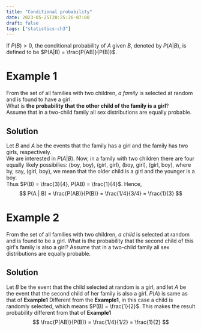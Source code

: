 ```yaml
---
title: "Conditional probability"
date: 2023-05-25T20:25:26-07:00
draft: false
tags: ["statistics-ch3"]
---
```


If $P(B) \gt 0$, the conditional probability of $A$ given $B$, denoted by $P(A|B)$, is defined to be $P(A|B) = \frac{P(AB)}{P(B)}$.

# Example 1
From the set of all families with two children, *a family* is selected at random and is found to have a girl.  
What is **the probability that the other child of the family is a girl**?  
Assume that in a two-child family all sex distributions are equally probable.

## Solution
Let $B$ and $A$ be the events that the family has a girl and the family has two girls, respectively.  
We are interested in $P(A|B)$. Now, in a family with two children there are four equally likely possibilies: (boy, boy), (girl, girl), (boy, girl), (girl, boy), where by, say, (girl, boy), we mean that the older child is a girl and the younger is a boy.  
Thus $P(B) = \frac{3}{4}, P(AB) = \frac{1}{4}$. Hence,
$$
P(A | B) = \frac{P(AB)}{P(B)} = \frac{1/4}{3/4} = \frac{1}{3}
$$

# Example 2
From the set of all families with two children, *a child* is selected at random and is found to be a girl. What is the probability that the second child of this girl's family is also a girl? Assume that in a two-child family all sex distributions are equally probable.

## Solution
Let $B$ be the event that the child selected at random is a girl, and let $A$ be the event that the second child of her family is also a girl. $P(A)$ is same as that of **Example1**
Different from the **Example1**, in this case a child is randomly selected, which means $P(B) = \frac{1}{2}$. This makes the result probability different from that of **Example1**
$$
\frac{P(AB)}{P(B)} = \frac{1/4}{1/2} = \frac{1}{2}
$$



